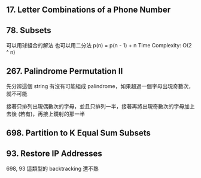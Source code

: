 ## 17. Letter Combinations of a Phone Number

## 78. Subsets

可以用球組合的解法
也可以用二分法
p(n) = p(n - 1) + n Time Complexity: O(2 ^ n)

## 267. Palindrome Permutation II

先分辨這個 string 有沒有可能組成 palindrome，如果超過一個字母出現奇數次，就不可能

接著只排列出現偶數次的字母，並且只排列一半，接著再將出現奇數次的字母加上去後 (若有)，再接上鏡射的那一半

## 698. Partition to K Equal Sum Subsets
## 93. Restore IP Addresses

698, 93 這類型的 backtracking 還不熟